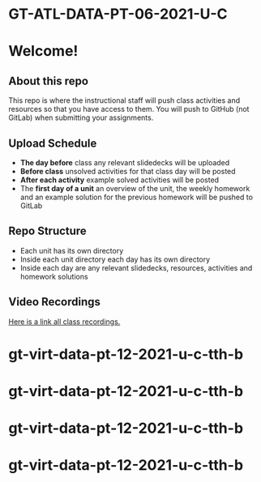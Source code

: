 # GT-ATL-DATA-PT-06-2021-U-C

# Welcome!

## About this repo

This repo is where the instructional staff will push class activities and resources so that you have access to them. You will push to GitHub (not GitLab) when submitting your assignments.

## Upload Schedule

* **The day before** class any relevant slidedecks will be uploaded
* **Before class** unsolved activities for that class day will be posted
* **After each activity** example solved activities will be posted
* The **first day of a unit** an overview of the unit, the weekly homework and an example solution for the previous homework will be pushed to GitLab

## Repo Structure

* Each unit has its own directory
* Inside each unit directory each day has its own directory
* Inside each day are any relevant slidedecks, resources, activities and homework solutions

## Video Recordings

[Here is a link all class recordings.](https://gt.bootcampcontent.com/GT-Coding-Boot-Camp/gt-virt-data-pt-12-2021-u-c-tth-b/-/blob/main/resources/video-recordings.md)
# gt-virt-data-pt-12-2021-u-c-tth-b
# gt-virt-data-pt-12-2021-u-c-tth-b
# gt-virt-data-pt-12-2021-u-c-tth-b
# gt-virt-data-pt-12-2021-u-c-tth-b
